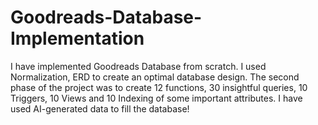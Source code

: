 # Goodreads-Database-Implementation
I have implemented Goodreads Database from scratch. I used Normalization, ERD to create an optimal database design. The second phase of the project was to create 12 functions, 30 insightful queries, 10 Triggers, 10 Views and 10 Indexing of some important attributes. I have used AI-generated data to fill the database!
